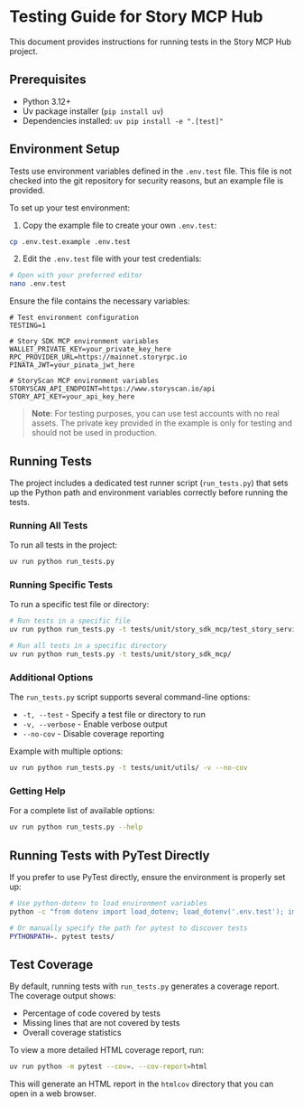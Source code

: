 # Testing Guide for Story MCP Hub

This document provides instructions for running tests in the Story MCP Hub project.

## Prerequisites

- Python 3.12+
- Uv package installer (`pip install uv`)
- Dependencies installed: `uv pip install -e ".[test]"`

## Environment Setup

Tests use environment variables defined in the `.env.test` file. This file is not checked into the git repository for security reasons, but an example file is provided.

To set up your test environment:

1. Copy the example file to create your own `.env.test`:

```bash
cp .env.test.example .env.test
```

2. Edit the `.env.test` file with your test credentials:

```bash
# Open with your preferred editor
nano .env.test
```

Ensure the file contains the necessary variables:

```
# Test environment configuration
TESTING=1

# Story SDK MCP environment variables
WALLET_PRIVATE_KEY=your_private_key_here
RPC_PROVIDER_URL=https://mainnet.storyrpc.io
PINATA_JWT=your_pinata_jwt_here

# StoryScan MCP environment variables
STORYSCAN_API_ENDPOINT=https://www.storyscan.io/api
STORY_API_KEY=your_api_key_here
```

> **Note**: For testing purposes, you can use test accounts with no real assets. The private key provided in the example is only for testing and should not be used in production.

## Running Tests

The project includes a dedicated test runner script (`run_tests.py`) that sets up the Python path and environment variables correctly before running the tests.

### Running All Tests

To run all tests in the project:

```bash
uv run python run_tests.py
```

### Running Specific Tests

To run a specific test file or directory:

```bash
# Run tests in a specific file
uv run python run_tests.py -t tests/unit/story_sdk_mcp/test_story_service.py

# Run all tests in a specific directory
uv run python run_tests.py -t tests/unit/story_sdk_mcp/
```

### Additional Options

The `run_tests.py` script supports several command-line options:

- `-t, --test` - Specify a test file or directory to run
- `-v, --verbose` - Enable verbose output
- `--no-cov` - Disable coverage reporting

Example with multiple options:

```bash
uv run python run_tests.py -t tests/unit/utils/ -v --no-cov
```

### Getting Help

For a complete list of available options:

```bash
uv run python run_tests.py --help
```

## Running Tests with PyTest Directly

If you prefer to use PyTest directly, ensure the environment is properly set up:

```bash
# Use python-dotenv to load environment variables
python -c "from dotenv import load_dotenv; load_dotenv('.env.test'); import pytest; pytest.main(['-v'])"

# Or manually specify the path for pytest to discover tests
PYTHONPATH=. pytest tests/
```

## Test Coverage

By default, running tests with `run_tests.py` generates a coverage report. The coverage output shows:

- Percentage of code covered by tests
- Missing lines that are not covered by tests
- Overall coverage statistics

To view a more detailed HTML coverage report, run:

```bash
uv run python -m pytest --cov=. --cov-report=html
```

This will generate an HTML report in the `htmlcov` directory that you can open in a web browser.
